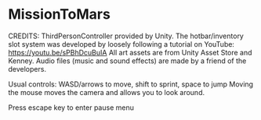# MissionToMars

CREDITS:
ThirdPersonController provided by Unity.
The hotbar/inventory slot system was developed by loosely following a tutorial on YouTube: https://youtu.be/sPBhDcuBuIA
All art assets are from Unity Asset Store and Kenney.
Audio files (music and sound effects) are made by a friend of the developers.

Usual controls: WASD/arrows to move, shift to sprint, space to jump
Moving the mouse moves the camera and allows you to look around.

Press escape key to enter pause menu 
